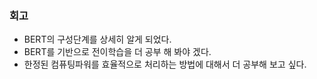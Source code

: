### 회고
- BERT의 구성단계를 상세히 알게 되었다.
- BERT를 기반으로 전이학습을 더 공부 해 봐야 겠다.
- 한정된 컴퓨팅파워를 효율적으로 처리하는 방법에 대해서 더 공부해 보고 싶다.
